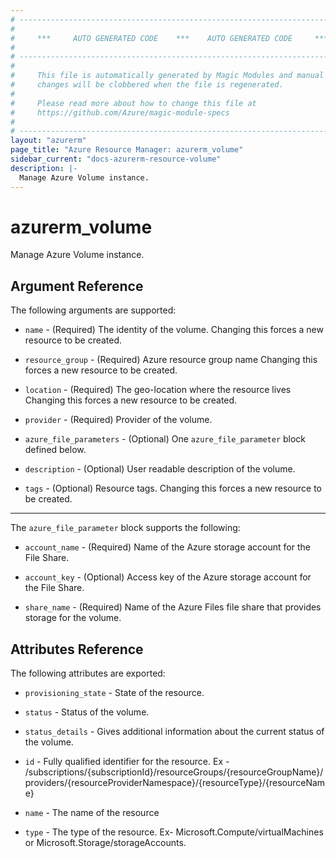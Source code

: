 ```yaml
---
# ----------------------------------------------------------------------------
#
#     ***     AUTO GENERATED CODE    ***    AUTO GENERATED CODE     ***
#
# ----------------------------------------------------------------------------
#
#     This file is automatically generated by Magic Modules and manual
#     changes will be clobbered when the file is regenerated.
#
#     Please read more about how to change this file at
#     https://github.com/Azure/magic-module-specs
#
# ----------------------------------------------------------------------------
layout: "azurerm"
page_title: "Azure Resource Manager: azurerm_volume"
sidebar_current: "docs-azurerm-resource-volume"
description: |-
  Manage Azure Volume instance.
---
```


# azurerm_volume

Manage Azure Volume instance.


## Argument Reference

The following arguments are supported:

* `name` - (Required) The identity of the volume. Changing this forces a new resource to be created.

* `resource_group` - (Required) Azure resource group name Changing this forces a new resource to be created.

* `location` - (Required) The geo-location where the resource lives Changing this forces a new resource to be created.

* `provider` - (Required) Provider of the volume.

* `azure_file_parameters` - (Optional) One `azure_file_parameter` block defined below.

* `description` - (Optional) User readable description of the volume.

* `tags` - (Optional) Resource tags. Changing this forces a new resource to be created.

---

The `azure_file_parameter` block supports the following:

* `account_name` - (Required) Name of the Azure storage account for the File Share.

* `account_key` - (Optional) Access key of the Azure storage account for the File Share.

* `share_name` - (Required) Name of the Azure Files file share that provides storage for the volume.

## Attributes Reference

The following attributes are exported:

* `provisioning_state` - State of the resource.

* `status` - Status of the volume.

* `status_details` - Gives additional information about the current status of the volume.

* `id` - Fully qualified identifier for the resource. Ex - /subscriptions/{subscriptionId}/resourceGroups/{resourceGroupName}/providers/{resourceProviderNamespace}/{resourceType}/{resourceName}

* `name` - The name of the resource

* `type` - The type of the resource. Ex- Microsoft.Compute/virtualMachines or Microsoft.Storage/storageAccounts.
